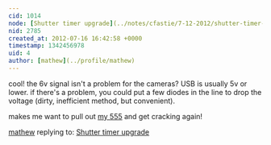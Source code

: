 ```yaml
---
cid: 1014
node: [Shutter timer upgrade](../notes/cfastie/7-12-2012/shutter-timer-upgrade)
nid: 2785
created_at: 2012-07-16 16:42:58 +0000
timestamp: 1342456978
uid: 4
author: [mathew](../profile/mathew)
---
```


cool!  the 6v signal isn't a problem for the cameras? USB is usually 5v or lower. if there's a problem, you could put a few diodes in the line to drop the voltage (dirty, inefficient method, but convenient).

makes me want to pull out [my 555](http://publiclaboratory.org/notes/mathew/8-5-2011/adjustable-555-based-shutter-trigger-circuit) and get cracking again!

[mathew](../profile/mathew) replying to: [Shutter timer upgrade](../notes/cfastie/7-12-2012/shutter-timer-upgrade)

